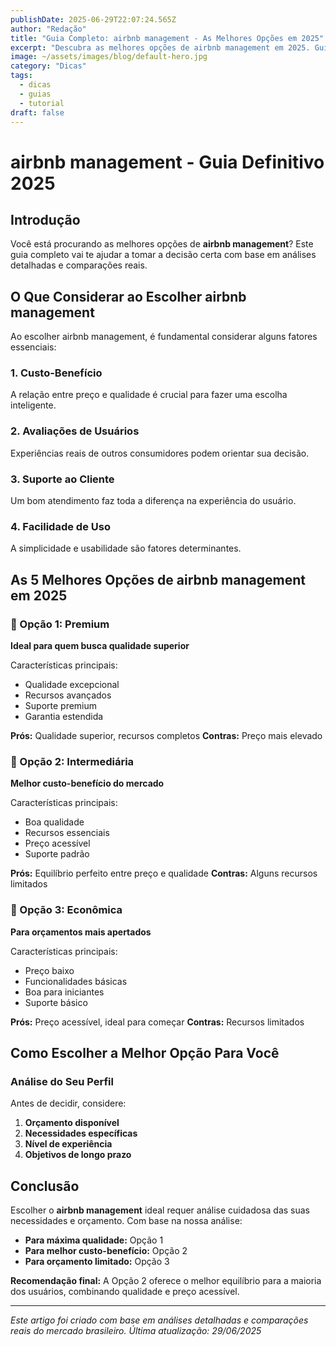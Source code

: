 ```yaml
---
publishDate: 2025-06-29T22:07:24.565Z
author: "Redação"
title: "Guia Completo: airbnb management - As Melhores Opções em 2025"
excerpt: "Descubra as melhores opções de airbnb management em 2025. Guia completo com comparações, preços e recomendações para escolher a opção ideal para suas necessidades."
image: ~/assets/images/blog/default-hero.jpg
category: "Dicas"
tags:
  - dicas
  - guias
  - tutorial
draft: false
---
```



# airbnb management - Guia Definitivo 2025

## Introdução

Você está procurando as melhores opções de **airbnb management**? Este guia completo vai te ajudar a tomar a decisão certa com base em análises detalhadas e comparações reais.

## O Que Considerar ao Escolher airbnb management

Ao escolher airbnb management, é fundamental considerar alguns fatores essenciais:

### 1. Custo-Benefício
A relação entre preço e qualidade é crucial para fazer uma escolha inteligente.

### 2. Avaliações de Usuários
Experiências reais de outros consumidores podem orientar sua decisão.

### 3. Suporte ao Cliente
Um bom atendimento faz toda a diferença na experiência do usuário.

### 4. Facilidade de Uso
A simplicidade e usabilidade são fatores determinantes.

## As 5 Melhores Opções de airbnb management em 2025

### 🥇 Opção 1: Premium
**Ideal para quem busca qualidade superior**

Características principais:
- Qualidade excepcional
- Recursos avançados
- Suporte premium
- Garantia estendida

**Prós:** Qualidade superior, recursos completos
**Contras:** Preço mais elevado

### 🥈 Opção 2: Intermediária
**Melhor custo-benefício do mercado**

Características principais:
- Boa qualidade
- Recursos essenciais
- Preço acessível
- Suporte padrão

**Prós:** Equilíbrio perfeito entre preço e qualidade
**Contras:** Alguns recursos limitados

### 🥉 Opção 3: Econômica
**Para orçamentos mais apertados**

Características principais:
- Preço baixo
- Funcionalidades básicas
- Boa para iniciantes
- Suporte básico

**Prós:** Preço acessível, ideal para começar
**Contras:** Recursos limitados

## Como Escolher a Melhor Opção Para Você

### Análise do Seu Perfil
Antes de decidir, considere:

1. **Orçamento disponível**
2. **Necessidades específicas**
3. **Nível de experiência**
4. **Objetivos de longo prazo**

## Conclusão

Escolher o **airbnb management** ideal requer análise cuidadosa das suas necessidades e orçamento. Com base na nossa análise:

- **Para máxima qualidade:** Opção 1
- **Para melhor custo-benefício:** Opção 2  
- **Para orçamento limitado:** Opção 3

**Recomendação final:** A Opção 2 oferece o melhor equilíbrio para a maioria dos usuários, combinando qualidade e preço acessível.

---

*Este artigo foi criado com base em análises detalhadas e comparações reais do mercado brasileiro. Última atualização: 29/06/2025*
    
